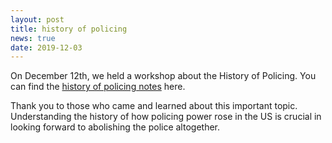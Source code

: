 ```yaml
---
layout: post
title: history of policing
news: true
date: 2019-12-03
---
```


On December 12th, we held a workshop about the History of Policing.
You can find the
<a href="http://criticalresistance.org/policing-timeline/">history of policing notes</a>
here.

Thank you to those who came and learned about this important topic.
Understanding the history of how policing power rose in the US is
crucial in looking forward to abolishing the police altogether.

